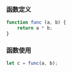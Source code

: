 


### 函数定义

```js
function func (a, b) {
    return a * b;
}
```

### 函数使用

```js
let c = func(a, b);
```

